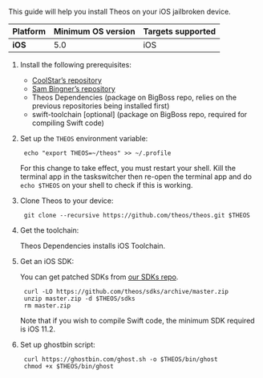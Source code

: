 This guide will help you install Theos on your iOS jailbroken device.

| Platform | Minimum OS version | Targets supported
|----------|--------------------|-------------------|
| **iOS** | 5.0 | iOS |

1. Install the following prerequisites:

    * [CoolStar’s repository](https://coolstar.org/publicrepo/)
    * [Sam Bingner’s repository](http://repo.bingner.com/)
    * Theos Dependencies (package on BigBoss repo, relies on the previous repositories being installed first)
    * swift-toolchain [optional] (package on BigBoss repo, required for compiling Swift code)

1. Set up the `THEOS` environment variable:

        echo "export THEOS=~/theos" >> ~/.profile

    For this change to take effect, you must restart your shell. Kill the terminal app in the taskswitcher then re-open the terminal app and do `echo $THEOS` on your shell to check if this is working.

1. Clone Theos to your device:

        git clone --recursive https://github.com/theos/theos.git $THEOS

1. Get the toolchain:

	Theos Dependencies installs iOS Toolchain.

1. Get an iOS SDK:

    You can get patched SDKs from [our SDKs repo](https://github.com/theos/sdks).

        curl -LO https://github.com/theos/sdks/archive/master.zip
        unzip master.zip -d $THEOS/sdks
		rm master.zip

    Note that if you wish to compile Swift code, the minimum SDK required is iOS 11.2.

1. Set up ghostbin script:

        curl https://ghostbin.com/ghost.sh -o $THEOS/bin/ghost
        chmod +x $THEOS/bin/ghost
